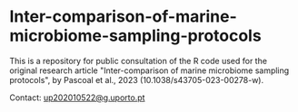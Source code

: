 # Inter-comparison-of-marine-microbiome-sampling-protocols

This is a repository for public consultation of the R code used for the original research article "Inter-comparison of marine microbiome sampling protocols", by Pascoal et al., 2023 (10.1038/s43705-023-00278-w).

Contact: up202010522@g.uporto.pt
